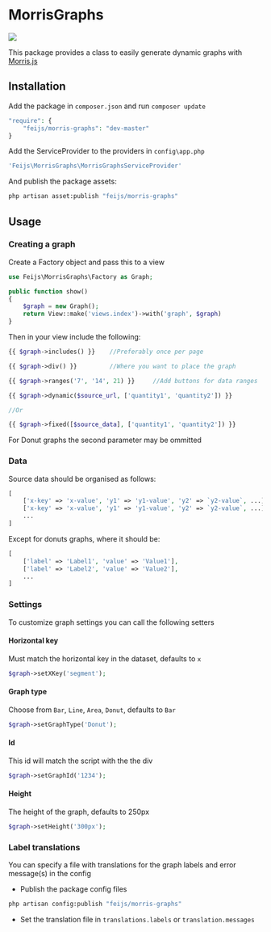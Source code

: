 # MorrisGraphs
![](https://travis-ci.org/Feijs/MorrisGraphs.svg?branch=master)

This package provides a class to easily generate dynamic graphs with [Morris.js](http://morrisjs.github.io/morris.js/)

## Installation

Add the package in `composer.json` and run `composer update`

```php
"require": {
	"feijs/morris-graphs": "dev-master"
}
```

Add the ServiceProvider to the providers in `config\app.php`

```php
'Feijs\MorrisGraphs\MorrisGraphsServiceProvider'
```

And publish the package assets:

```bash
php artisan asset:publish "feijs/morris-graphs"
```


## Usage

### Creating a graph

Create a Factory object and pass this to a view

```php
use Feijs\MorrisGraphs\Factory as Graph;

public function show()
{
	$graph = new Graph();
	return View::make('views.index')->with('graph', $graph)
}
```

Then in your view include the following:

```php
{{ $graph->includes() }}	//Preferably once per page

{{ $graph->div() }}			//Where you want to place the graph

{{ $graph->ranges('7', '14', 21) }}		//Add buttons for data ranges

{{ $graph->dynamic($source_url, ['quantity1', 'quantity2']) }}	

//Or

{{ $graph->fixed([$source_data], ['quantity1', 'quantity2']) }}	

```
For Donut graphs the second parameter may be ommitted

### Data

Source data should be organised as follows:
```php
[ 
	['x-key' => 'x-value', 'y1' => 'y1-value', 'y2' => `y2-value`, ...],
	['x-key' => 'x-value', 'y1' => 'y1-value', 'y2' => `y2-value`, ...],
	...
]
```

Except for donuts graphs, where it should be: 
```php
[ 
	['label' => 'Label1', 'value' => 'Value1'],
	['label' => 'Label2', 'value' => 'Value2'],
	...
]
```

### Settings

To customize graph settings you can call the following setters

#### Horizontal key

Must match the horizontal key in the dataset, defaults to `x`
```php
$graph->setXKey('segment');
```

#### Graph type

Choose from `Bar`, `Line`, `Area`, `Donut`, defaults to `Bar`
```php
$graph->setGraphType('Donut');
```

#### Id

This id will match the script with the the div
```php
$graph->setGraphId('1234');
```

#### Height

The height of the graph, defaults to 250px
```php
$graph->setHeight('300px');
```

### Label translations
You can specify a file with translations for the graph labels and error message(s) in the config

* Publish the package config files
```bash
php artisan config:publish "feijs/morris-graphs"
```
* Set the translation file in `translations.labels` or `translation.messages`

